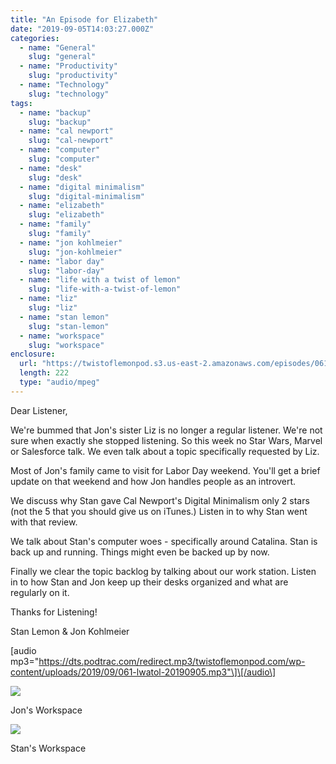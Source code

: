 ```yaml
---
title: "An Episode for Elizabeth"
date: "2019-09-05T14:03:27.000Z"
categories:
  - name: "General"
    slug: "general"
  - name: "Productivity"
    slug: "productivity"
  - name: "Technology"
    slug: "technology"
tags:
  - name: "backup"
    slug: "backup"
  - name: "cal newport"
    slug: "cal-newport"
  - name: "computer"
    slug: "computer"
  - name: "desk"
    slug: "desk"
  - name: "digital minimalism"
    slug: "digital-minimalism"
  - name: "elizabeth"
    slug: "elizabeth"
  - name: "family"
    slug: "family"
  - name: "jon kohlmeier"
    slug: "jon-kohlmeier"
  - name: "labor day"
    slug: "labor-day"
  - name: "life with a twist of lemon"
    slug: "life-with-a-twist-of-lemon"
  - name: "liz"
    slug: "liz"
  - name: "stan lemon"
    slug: "stan-lemon"
  - name: "workspace"
    slug: "workspace"
enclosure:
  url: "https://twistoflemonpod.s3.us-east-2.amazonaws.com/episodes/061-lwatol-20190905.mp3"
  length: 222
  type: "audio/mpeg"
---
```


Dear Listener,

We're bummed that Jon's sister Liz is no longer a regular listener. We're not sure when exactly she stopped listening. So this week no Star Wars, Marvel or Salesforce talk. We even talk about a topic specifically requested by Liz.

Most of Jon's family came to visit for Labor Day weekend. You'll get a brief update on that weekend and how Jon handles people as an introvert.

We discuss why Stan gave Cal Newport's Digital Minimalism only 2 stars (not the 5 that you should give us on iTunes.) Listen in to why Stan went with that review.

We talk about Stan's computer woes - specifically around Catalina. Stan is back up and running. Things might even be backed up by now.

Finally we clear the topic backlog by talking about our work station. Listen in to how Stan and Jon keep up their desks organized and what are regularly on it.

Thanks for Listening!

Stan Lemon & Jon Kohlmeier

\[audio mp3="https://dts.podtrac.com/redirect.mp3/twistoflemonpod.com/wp-content/uploads/2019/09/061-lwatol-20190905.mp3"\]\[/audio\]

![](https://twistoflemonpod.com/wp-content/uploads/2019/09/jon-desk-1024x768.jpg)

Jon's Workspace

![](https://twistoflemonpod.com/wp-content/uploads/2019/09/stan-desk-768x1024.jpg)

Stan's Workspace
